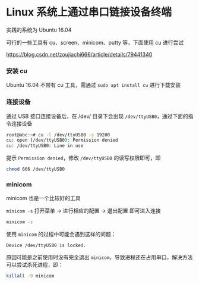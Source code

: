 # Linux 系统上通过串口链接设备终端

实践的系统为 Ubuntu 16.04

可行的一些工具有 cu、screen、minicom、putty 等，下面使用 cu 进行尝试

https://blog.csdn.net/zoujiachi666/article/details/79441340

### 安装 cu

Ubuntu 16.04 不带有 cu 工具，需通过 `sudo apt install cu` 进行下载安装

### 连接设备

通过 USB 接口连接设备后，在 /dev/ 目录下会出现 `/dev/ttyUSB0`，通过下面的指令连接设备

``` sh
root@abc:~# cu -l /dev/ttyUSB0 -s 19200
cu: open (/dev/ttyUSB0): Permission denied
cu: /dev/ttyUSB0: Line in use
```

提示 `Permission denied`，修改 `/dev/ttyUSB0` 的读写权限即可，即

``` sh
chmod 666 /dev/ttyUSB0
```

### minicom

minicom 也是一个比较好的工具

`minicom -s` 打开菜单 -> 进行相应的配置 -> 退出配置 即可进入连接

``` sh
minicom -s
```

使用 `minicom` 的过程中可能会遇到这样的问题：

``` text
Device /dev/ttyUSB0 is locked.
```

原因可能是之前使用时没有完全退出 `minicom`，导致进程还在占用串口，解决方法可以尝试杀死进程，即：

``` sh
killall -9 minicom
```
